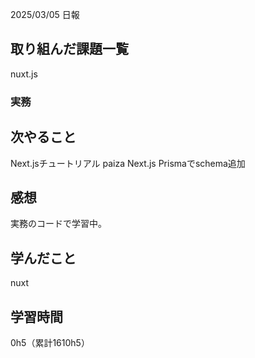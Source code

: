 2025/03/05 日報
## 取り組んだ課題一覧
nuxt.js


### 実務



## 次やること
Next.jsチュートリアル
paiza
Next.js Prismaでschema追加



## 感想
実務のコードで学習中。


## 学んだこと
nuxt


## 学習時間
0h5（累計1610h5）
